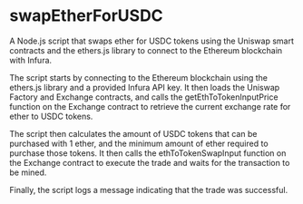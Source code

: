 # swapEtherForUSDC


A Node.js script that swaps ether for USDC tokens using the Uniswap smart contracts and the ethers.js library to connect to the Ethereum blockchain with Infura.

The script starts by connecting to the Ethereum blockchain using the ethers.js library and a provided Infura API key. It then loads the Uniswap Factory and Exchange contracts, and calls the getEthToTokenInputPrice function on the Exchange contract to retrieve the current exchange rate for ether to USDC tokens.

The script then calculates the amount of USDC tokens that can be purchased with 1 ether, and the minimum amount of ether required to purchase those tokens. It then calls the ethToTokenSwapInput function on the Exchange contract to execute the trade and waits for the transaction to be mined.

Finally, the script logs a message indicating that the trade was successful.
